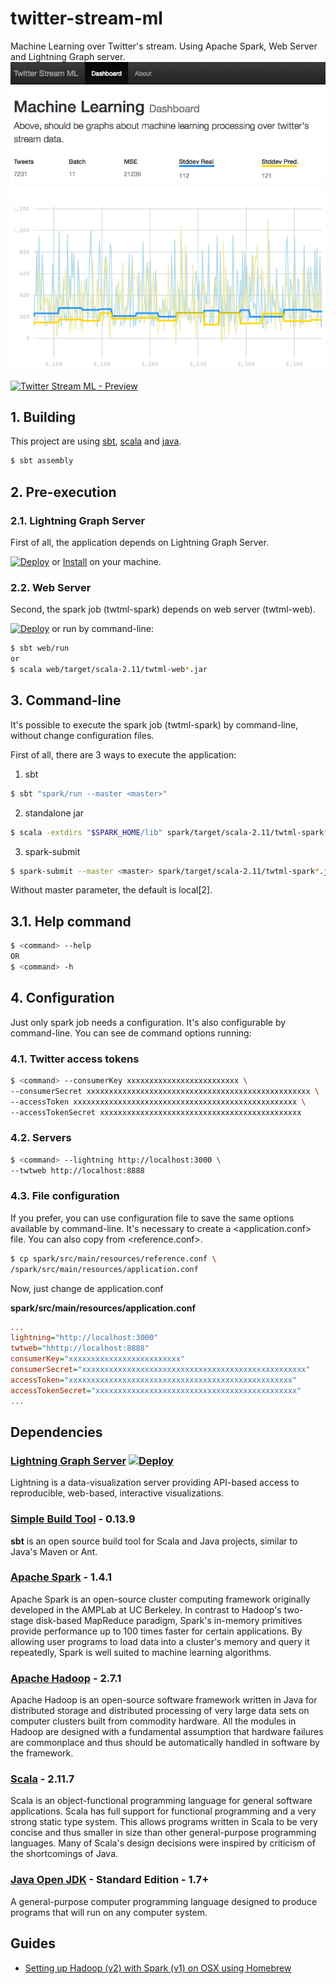 # twitter-stream-ml
Machine Learning over Twitter's stream. Using Apache Spark, Web Server and Lightning Graph server.
![Running example](doc/graph.png)

[![Twitter Stream ML - Preview](http://img.youtube.com/vi/yxWWvbUFy9Q/0.jpg)](https://youtu.be/yxWWvbUFy9Q)

## 1. Building

This project are using [sbt](#sbt), [scala](#scala) and [java](#java).

```sh
$ sbt assembly
```

## 2. Pre-execution

### 2.1. Lightning Graph Server

First of all, the application depends on Lightning Graph Server.

[![Deploy](https://www.herokucdn.com/deploy/button.svg)](https://heroku.com/deploy?template=https://github.com/lightning-viz/lightning/tree/master) or [Install](#lightning) on your machine.

### 2.2. Web Server

Second, the spark job (twtml-spark) depends on web server (twtml-web).

[![Deploy](https://www.herokucdn.com/deploy/button.svg)](https://heroku.com/deploy?template=https://github.com/giorgioinf/twitter-stream-ml/tree/master) or run by command-line:

```sh
$ sbt web/run
or
$ scala web/target/scala-2.11/twtml-web*.jar
```

## 3. Command-line

It's possible to execute the spark job (twtml-spark) by command-line, without change
configuration files.

First of all, there are 3 ways to execute the application:

1. sbt
```sh
$ sbt "spark/run --master <master>"
```
2. standalone jar
```sh
$ scala -extdirs "$SPARK_HOME/lib" spark/target/scala-2.11/twtml-spark*.jar --master <master>
```
3. spark-submit
```sh
$ spark-submit --master <master> spark/target/scala-2.11/twtml-spark*.jar
```

Without master parameter, the default is local[2].

## 3.1. Help command

```sh
$ <command> --help
OR
$ <command> -h
```

## 4. Configuration
Just only spark job needs a configuration. It's also configurable by command-line.
You can see de command options running:

### 4.1. Twitter access tokens

```sh
$ <command> --consumerKey xxxxxxxxxxxxxxxxxxxxxxxxx \
--consumerSecret xxxxxxxxxxxxxxxxxxxxxxxxxxxxxxxxxxxxxxxxxxxxxxxxxx \
--accessToken xxxxxxxxxxxxxxxxxxxxxxxxxxxxxxxxxxxxxxxxxxxxxxxxxx \
--accessTokenSecret xxxxxxxxxxxxxxxxxxxxxxxxxxxxxxxxxxxxxxxxxxxxx
```

### 4.2. Servers

```sh
$ <command> --lightning http://localhost:3000 \
--twtweb http://localhost:8888
```

### 4.3. File configuration
If you prefer, you can use configuration file to save the same options available by command-line. It's necessary to create a &lt;application.conf&gt; file. You can also copy from &lt;reference.conf&gt;.

```sh
$ cp spark/src/main/resources/reference.conf \
/spark/src/main/resources/application.conf
```

Now, just change de application.conf

**spark/src/main/resources/application.conf**
```ini
...
lightning="http://localhost:3000"
twtweb="hhttp://localhost:8888"
consumerKey="xxxxxxxxxxxxxxxxxxxxxxxxx"
consumerSecret="xxxxxxxxxxxxxxxxxxxxxxxxxxxxxxxxxxxxxxxxxxxxxxxxxx"
accessToken="xxxxxxxxxxxxxxxxxxxxxxxxxxxxxxxxxxxxxxxxxxxxxxxxxx"
accessTokenSecret="xxxxxxxxxxxxxxxxxxxxxxxxxxxxxxxxxxxxxxxxxxxxx"
...
```

## Dependencies

### <a name="lightning"></a>[Lightning Graph Server](http://lightning-viz.org/) [![Deploy](https://www.herokucdn.com/deploy/button.svg)](https://heroku.com/deploy?template=https://github.com/lightning-viz/lightning/tree/v0.1.14)

Lightning is a data-visualization server providing API-based access to reproducible, web-based, interactive visualizations.

### <a name="sbt"></a>[Simple Build Tool](http://www.scala-sbt.org) - 0.13.9

**sbt** is an open source build tool for Scala and Java projects, similar to Java's Maven or Ant.

### <a name="spark"></a>[Apache Spark](http://spark.apache.org) - 1.4.1

Apache Spark is an open-source cluster computing framework originally developed in the AMPLab at UC Berkeley. In contrast to Hadoop's two-stage disk-based MapReduce paradigm, Spark's in-memory primitives provide performance up to 100 times faster for certain applications. By allowing user programs to load data into a cluster's memory and query it repeatedly, Spark is well suited to machine learning algorithms.

### <a name="hadoop"></a>[Apache Hadoop](http://hadoop.apache.org) - 2.7.1

Apache Hadoop is an open-source software framework written in Java for distributed storage and distributed processing of very large data sets on computer clusters built from commodity hardware. All the modules in Hadoop are designed with a fundamental assumption that hardware failures are commonplace and thus should be automatically handled in software by the framework.

### <a name="scala"></a>[Scala](scala-lang.org) - 2.11.7

Scala is an object-functional programming language for general software applications. Scala has full support for functional programming and a very strong static type system. This allows programs written in Scala to be very concise and thus smaller in size than other general-purpose programming languages. Many of Scala's design decisions were inspired by criticism of the shortcomings of Java.

### <a name="java"></a>[Java Open JDK](http://openjdk.java.net) - Standard Edition - 1.7+

A general-purpose computer programming language designed to produce programs that will run on any computer system.

## Guides

- [Setting up Hadoop (v2) with Spark (v1) on OSX using Homebrew](http://datahugger.org/datascience/setting-up-hadoop-v2-with-spark-v1-on-osx-using-homebrew)
